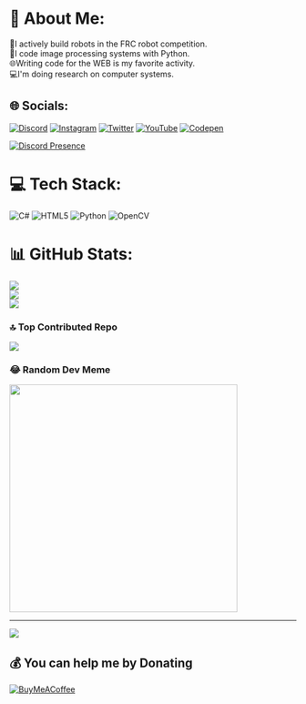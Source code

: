 # 💫 About Me:
🤖I actively build robots in the FRC robot competition.<br>🚀I code image processing systems with Python.<br>🌐Writing code for the WEB is my favorite activity.<br>💻I'm doing research on computer systems.
## 🌐 Socials:
[![Discord](https://img.shields.io/badge/Discord-%237289DA.svg?logo=discord&logoColor=white)](https://discord.gg/https://discord.gg/N58r266vsa) [![Instagram](https://img.shields.io/badge/Instagram-%23E4405F.svg?logo=Instagram&logoColor=white)](https://instagram.com/woxicdev) [![Twitter](https://img.shields.io/badge/Twitter-%231DA1F2.svg?logo=Twitter&logoColor=white)](https://twitter.com/TasvanTali) [![YouTube](https://img.shields.io/badge/YouTube-%23FF0000.svg?logo=YouTube&logoColor=white)](https://youtube.com/@merttalii58) [![Codepen](https://img.shields.io/badge/Codepen-000000?style=for-the-badge&logo=codepen&logoColor=white)](https://codepen.io/Genc_Yazilimci58) 

[![Discord Presence](https://lanyard.kyrie25.me/api/766229918605508618)](https://discord.com/users/766229918605508618)

# 💻 Tech Stack:
![C#](https://img.shields.io/badge/c%23-%23239120.svg?style=for-the-badge&logo=c-sharp&logoColor=white) ![HTML5](https://img.shields.io/badge/html5-%23E34F26.svg?style=for-the-badge&logo=html5&logoColor=white) ![Python](https://img.shields.io/badge/python-3670A0?style=for-the-badge&logo=python&logoColor=ffdd54) ![OpenCV](https://img.shields.io/badge/opencv-%23white.svg?style=for-the-badge&logo=opencv&logoColor=white)
# 📊 GitHub Stats:
![](https://github-readme-stats.vercel.app/api?username=majestyy01&theme=dark&hide_border=true&include_all_commits=false&count_private=true)<br/>
![](https://github-readme-streak-stats.herokuapp.com/?user=majestyy01&theme=dark&hide_border=true)<br/>
![](https://github-readme-stats.vercel.app/api/top-langs/?username=majestyy01&theme=dark&hide_border=true&include_all_commits=false&count_private=true&layout=compact)

### 🔝 Top Contributed Repo
![](https://github-contributor-stats.vercel.app/api?username=majestyy01&limit=5&theme=dark&combine_all_yearly_contributions=true)

### 😂 Random Dev Meme
<img src='https://randommeme-five.vercel.app/' style="height: 400px;"/>

---
[![](https://visitcount.itsvg.in/api?id=majestyy01&icon=9&color=1)](https://visitcount.itsvg.in)

  ## 💰 You can help me by Donating
  [![BuyMeACoffee](https://img.shields.io/badge/Buy%20Me%20a%20Coffee-ffdd00?style=for-the-badge&logo=buy-me-a-coffee&logoColor=black)](https://buymeacoffee.com/woxicdev) 

  
<!-- Proudly created with GPRM ( https://gprm.itsvg.in ) -->
